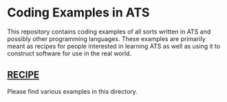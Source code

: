 # Coding Examples in ATS

This repository contains coding examples of all sorts
written in ATS and possibly other programming languages.
These examples are primarily meant as recipes for people
interested in learning ATS as well as using it to construct
software for use in the real world.

## [RECIPE](./RECIPE)

Please find various examples in this directory.
